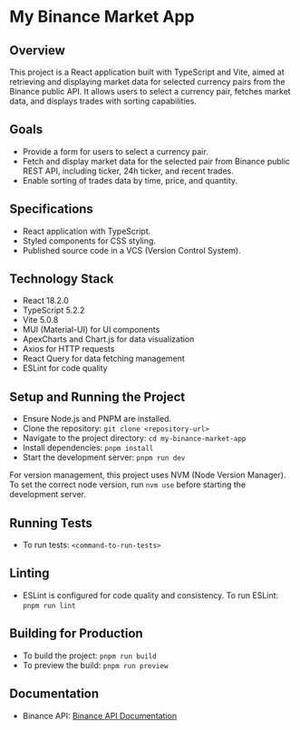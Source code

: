 # My Binance Market App

## Overview
This project is a React application built with TypeScript and Vite, aimed at retrieving and displaying market data for selected currency pairs from the Binance public API. It allows users to select a currency pair, fetches market data, and displays trades with sorting capabilities.

## Goals
- Provide a form for users to select a currency pair.
- Fetch and display market data for the selected pair from Binance public REST API, including ticker, 24h ticker, and recent trades.
- Enable sorting of trades data by time, price, and quantity.

## Specifications
- React application with TypeScript.
- Styled components for CSS styling.
- Published source code in a VCS (Version Control System).

## Technology Stack
- React 18.2.0
- TypeScript 5.2.2
- Vite 5.0.8
- MUI (Material-UI) for UI components
- ApexCharts and Chart.js for data visualization
- Axios for HTTP requests
- React Query for data fetching management
- ESLint for code quality

## Setup and Running the Project
- Ensure Node.js and PNPM are installed.
- Clone the repository: `git clone <repository-url>`
- Navigate to the project directory: `cd my-binance-market-app`
- Install dependencies: `pnpm install`
- Start the development server: `pnpm run dev`

For version management, this project uses NVM (Node Version Manager). To set the correct node version, run `nvm use` before starting the development server.

## Running Tests
- To run tests: `<command-to-run-tests>`

## Linting
- ESLint is configured for code quality and consistency. To run ESLint: `pnpm run lint`

## Building for Production
- To build the project: `pnpm run build`
- To preview the build: `pnpm run preview`

## Documentation
- Binance API: [Binance API Documentation](https://binance-docs.github.io/apidocs/spot/en/#change-log)




